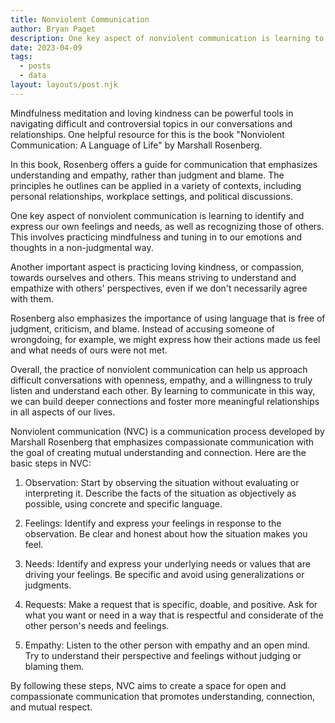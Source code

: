 ```yaml
---
title: Nonviolent Communication
author: Bryan Paget
description: One key aspect of nonviolent communication is learning to identify and express our own feelings and needs, as well as recognizing those of others. This involves practicing mindfulness and tuning in to our emotions and thoughts in a non-judgmental way.
date: 2023-04-09
tags:
  - posts
  - data
layout: layouts/post.njk
---
```



Mindfulness meditation and loving kindness can be powerful tools in navigating difficult and controversial topics in our conversations and relationships. One helpful resource for this is the book "Nonviolent Communication: A Language of Life" by Marshall Rosenberg.

In this book, Rosenberg offers a guide for communication that emphasizes understanding and empathy, rather than judgment and blame. The principles he outlines can be applied in a variety of contexts, including personal relationships, workplace settings, and political discussions.

One key aspect of nonviolent communication is learning to identify and express our own feelings and needs, as well as recognizing those of others. This involves practicing mindfulness and tuning in to our emotions and thoughts in a non-judgmental way.

Another important aspect is practicing loving kindness, or compassion, towards ourselves and others. This means striving to understand and empathize with others' perspectives, even if we don't necessarily agree with them.

Rosenberg also emphasizes the importance of using language that is free of judgment, criticism, and blame. Instead of accusing someone of wrongdoing, for example, we might express how their actions made us feel and what needs of ours were not met.

Overall, the practice of nonviolent communication can help us approach difficult conversations with openness, empathy, and a willingness to truly listen and understand each other. By learning to communicate in this way, we can build deeper connections and foster more meaningful relationships in all aspects of our lives.

Nonviolent communication (NVC) is a communication process developed by Marshall Rosenberg that emphasizes compassionate communication with the goal of creating mutual understanding and connection. Here are the basic steps in NVC:

1. Observation: Start by observing the situation without evaluating or interpreting it. Describe the facts of the situation as objectively as possible, using concrete and specific language.

2. Feelings: Identify and express your feelings in response to the observation. Be clear and honest about how the situation makes you feel.

3. Needs: Identify and express your underlying needs or values that are driving your feelings. Be specific and avoid using generalizations or judgments.

4. Requests: Make a request that is specific, doable, and positive. Ask for what you want or need in a way that is respectful and considerate of the other person's needs and feelings.

5. Empathy: Listen to the other person with empathy and an open mind. Try to understand their perspective and feelings without judging or blaming them.

By following these steps, NVC aims to create a space for open and compassionate communication that promotes understanding, connection, and mutual respect.
